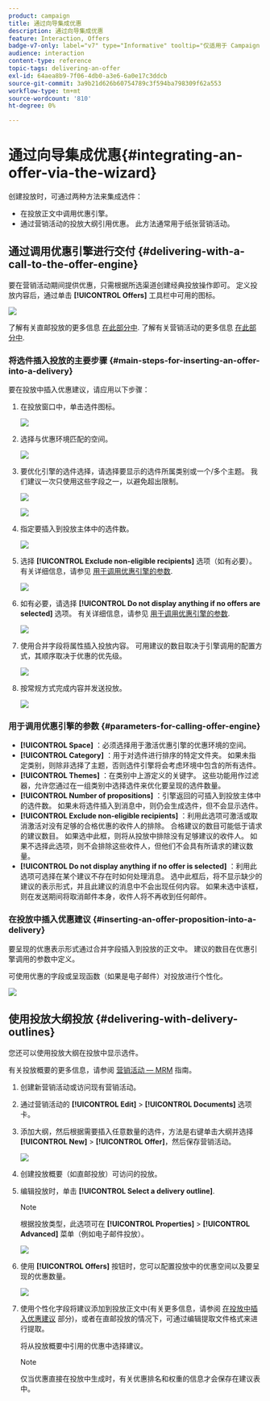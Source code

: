 ```yaml
---
product: campaign
title: 通过向导集成优惠
description: 通过向导集成优惠
feature: Interaction, Offers
badge-v7-only: label="v7" type="Informative" tooltip="仅适用于 Campaign Classic v7"
audience: interaction
content-type: reference
topic-tags: delivering-an-offer
exl-id: 64aea8b9-7f06-4db0-a3e6-6a0e17c3ddcb
source-git-commit: 3a9b21d626b60754789c3f594ba798309f62a553
workflow-type: tm+mt
source-wordcount: '810'
ht-degree: 0%

---
```


# 通过向导集成优惠{#integrating-an-offer-via-the-wizard}



创建投放时，可通过两种方法来集成选件：

* 在投放正文中调用优惠引擎。
* 通过营销活动的投放大纲引用优惠。 此方法通常用于纸张营销活动。

## 通过调用优惠引擎进行交付 {#delivering-with-a-call-to-the-offer-engine}

要在营销活动期间提供优惠，只需根据所选渠道创建经典投放操作即可。 定义投放内容后，通过单击 **[!UICONTROL Offers]** 工具栏中可用的图标。

![](assets/offer_delivery_009.png)

了解有关直邮投放的更多信息 [在此部分中](../../delivery/using/about-direct-mail-channel.md). 了解有关营销活动的更多信息 [在此部分中](../../campaign/using/setting-up-marketing-campaigns.md).

### 将选件插入投放的主要步骤 {#main-steps-for-inserting-an-offer-into-a-delivery}

要在投放中插入优惠建议，请应用以下步骤：

1. 在投放窗口中，单击选件图标。

   ![](assets/offer_delivery_001.png)

1. 选择与优惠环境匹配的空间。

   ![](assets/offer_delivery_002.png)

1. 要优化引擎的选件选择，请选择要显示的选件所属类别或一个/多个主题。 我们建议一次只使用这些字段之一，以避免超出限制。

   ![](assets/offer_delivery_003.png)

   ![](assets/offer_delivery_004.png)

1. 指定要插入到投放主体中的选件数。

   ![](assets/offer_delivery_005.png)

1. 选择 **[!UICONTROL Exclude non-eligible recipients]** 选项（如有必要）。 有关详细信息，请参见 [用于调用优惠引擎的参数](#parameters-for-calling-offer-engine).

   ![](assets/offer_delivery_006.png)

1. 如有必要，请选择 **[!UICONTROL Do not display anything if no offers are selected]** 选项。 有关详细信息，请参见 [用于调用优惠引擎的参数](#parameters-for-calling-offer-engine).

   ![](assets/offer_delivery_007.png)

1. 使用合并字段将属性插入投放内容。 可用建议的数目取决于引擎调用的配置方式，其顺序取决于优惠的优先级。

   ![](assets/offer_delivery_008.png)

1. 按常规方式完成内容并发送投放。

   ![](assets/offer_delivery_010.png)

### 用于调用优惠引擎的参数 {#parameters-for-calling-offer-engine}

* **[!UICONTROL Space]** ：必须选择用于激活优惠引擎的优惠环境的空间。
* **[!UICONTROL Category]** ：用于对选件进行排序的特定文件夹。 如果未指定类别，则除非选择了主题，否则选件引擎将会考虑环境中包含的所有选件。
* **[!UICONTROL Themes]** ：在类别中上游定义的关键字。 这些功能用作过滤器，允许您通过在一组类别中选择选件来优化要呈现的选件数量。
* **[!UICONTROL Number of propositions]** ：引擎返回的可插入到投放主体中的选件数。 如果未将选件插入到消息中，则仍会生成选件，但不会显示选件。
* **[!UICONTROL Exclude non-eligible recipients]** ：利用此选项可激活或取消激活对没有足够的合格优惠的收件人的排除。 合格建议的数目可能低于请求的建议数目。 如果选中此框，则将从投放中排除没有足够建议的收件人。 如果不选择此选项，则不会排除这些收件人，但他们不会具有所请求的建议数量。
* **[!UICONTROL Do not display anything if no offer is selected]** ：利用此选项可选择在某个建议不存在时如何处理消息。 选中此框后，将不显示缺少的建议的表示形式，并且此建议的消息中不会出现任何内容。 如果未选中该框，则在发送期间将取消邮件本身，收件人将不再收到任何邮件。

### 在投放中插入优惠建议 {#inserting-an-offer-proposition-into-a-delivery}

要呈现的优惠表示形式通过合并字段插入到投放的正文中。 建议的数目在优惠引擎调用的参数中定义。

可使用优惠的字段或呈现函数（如果是电子邮件）对投放进行个性化。

![](assets/offer_delivery_011.png)

## 使用投放大纲投放 {#delivering-with-delivery-outlines}

您还可以使用投放大纲在投放中显示选件。

有关投放概要的更多信息，请参阅 [营销活动 — MRM](../../campaign/using/marketing-campaign-deliveries.md#associating-and-structuring-resources-linked-via-a-delivery-outline) 指南。

1. 创建新营销活动或访问现有营销活动。
1. 通过营销活动的 **[!UICONTROL Edit]** > **[!UICONTROL Documents]** 选项卡。
1. 添加大纲，然后根据需要插入任意数量的选件，方法是右键单击大纲并选择 **[!UICONTROL New]** > **[!UICONTROL Offer]**，然后保存营销活动。

   ![](assets/int_compo_offre1.png)

1. 创建投放概要（如直邮投放）可访问的投放。
1. 编辑投放时，单击 **[!UICONTROL Select a delivery outline]**.

   >[!NOTE]
   >
   >根据投放类型，此选项可在 **[!UICONTROL Properties]** > **[!UICONTROL Advanced]** 菜单（例如电子邮件投放）。

   ![](assets/int_compo_offre2.png)

1. 使用 **[!UICONTROL Offers]** 按钮时，您可以配置投放中的优惠空间以及要呈现的优惠数量。

   ![](assets/int_compo_offre3.png)

1. 使用个性化字段将建议添加到投放正文中(有关更多信息，请参阅 [在投放中插入优惠建议](#inserting-an-offer-proposition-into-a-delivery) 部分)，或者在直邮投放的情况下，可通过编辑提取文件格式来进行提取。

   将从投放概要中引用的优惠中选择建议。

   >[!NOTE]
   >
   >仅当优惠直接在投放中生成时，有关优惠排名和权重的信息才会保存在建议表中。
